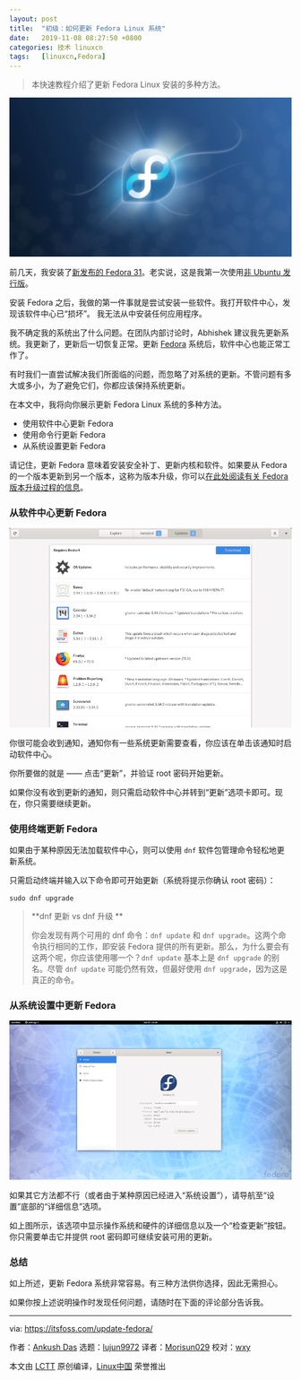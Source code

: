 ```yaml
---
layout: post
title:	"初级：如何更新 Fedora Linux 系统"
date:	2019-11-08 08:27:50 +0800 
categories:	技术 linuxcn 
tags:	[linuxcn,Fedora]
---
```




> 
> 本快速教程介绍了更新 Fedora Linux 安装的多种方法。
> 
> 
> 


![](/Asserts/Images/album/201911/08/082740ffftm1j09teedxjl.jpg)


前几天，我安装了[新发布的 Fedora 31](https://itsfoss.com/fedora-31-release/)。老实说，这是我第一次使用[非 Ubuntu 发行版](https://itsfoss.com/non-ubuntu-beginner-linux/)。


安装 Fedora 之后，我做的第一件事就是尝试安装一些软件。我打开软件中心，发现该软件中心已“损坏”。 我无法从中安装任何应用程序。


我不确定我的系统出了什么问题。在团队内部讨论时，Abhishek 建议我先更新系统。我更新了，更新后一切恢复正常。更新 [Fedora](https://getfedora.org/) 系统后，软件中心也能正常工作了。


有时我们一直尝试解决我们所面临的问题，而忽略了对系统的更新。不管问题有多大或多小，为了避免它们，你都应该保持系统更新。


在本文中，我将向你展示更新 Fedora Linux 系统的多种方法。


* 使用软件中心更新 Fedora
* 使用命令行更新 Fedora
* 从系统设置更新 Fedora


请记住，更新 Fedora 意味着安装安全补丁、更新内核和软件。如果要从 Fedora 的一个版本更新到另一个版本，这称为版本升级，你可以[在此处阅读有关 Fedora 版本升级过程的信息](https://itsfoss.com/upgrade-fedora-version/)。


### 从软件中心更新 Fedora


![软件中心](/Asserts/Images/album/201911/08/082752khmdhfi8wh8djl8w.png)


你很可能会收到通知，通知你有一些系统更新需要查看，你应该在单击该通知时启动软件中心。


你所要做的就是 —— 点击“更新”，并验证 root 密码开始更新。


如果你没有收到更新的通知，则只需启动软件中心并转到“更新”选项卡即可。现在，你只需要继续更新。


### 使用终端更新 Fedora


如果由于某种原因无法加载软件中心，则可以使用 `dnf` 软件包管理命令轻松地更新系统。


只需启动终端并输入以下命令即可开始更新（系统将提示你确认 root 密码）：



```
sudo dnf upgrade
```


> 
> \*\*dnf 更新 vs dnf 升级 \*\*
> 
> 
> 你会发现有两个可用的 dnf 命令：`dnf update` 和 `dnf upgrade`。这两个命令执行相同的工作，即安装 Fedora 提供的所有更新。那么，为什么要会有这两个呢，你应该使用哪一个？`dnf update` 基本上是 `dnf upgrade` 的别名。尽管 `dnf update` 可能仍然有效，但最好使用 `dnf upgrade`，因为这是真正的命令。
> 
> 
> 


### 从系统设置中更新 Fedora


![](/Asserts/Images/album/201911/08/082755fwhu20x6vpkkkmp6.png)


如果其它方法都不行（或者由于某种原因已经进入“系统设置”），请导航至“设置”底部的“详细信息”选项。


如上图所示，该选项中显示操作系统和硬件的详细信息以及一个“检查更新”按钮。你只需要单击它并提供 root 密码即可继续安装可用的更新。


### 总结


如上所述，更新 Fedora 系统非常容易。有三种方法供你选择，因此无需担心。


如果你按上述说明操作时发现任何问题，请随时在下面的评论部分告诉我。




---


via: <https://itsfoss.com/update-fedora/>


作者：[Ankush Das](https://itsfoss.com/author/ankush/) 选题：[lujun9972](https://github.com/lujun9972) 译者：[Morisun029](https://github.com/Morisun029) 校对：[wxy](https://github.com/wxy)


本文由 [LCTT](https://github.com/LCTT/TranslateProject) 原创编译，[Linux中国](https://linux.cn/) 荣誉推出
